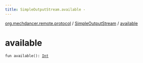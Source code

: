 ```yaml
---
title: SimpleOutputStream.available - 
---
```


[org.mechdancer.remote.protocol](../index.html) / [SimpleOutputStream](index.html) / [available](./available.html)

# available

`fun available(): `[`Int`](https://kotlinlang.org/api/latest/jvm/stdlib/kotlin/-int/index.html)